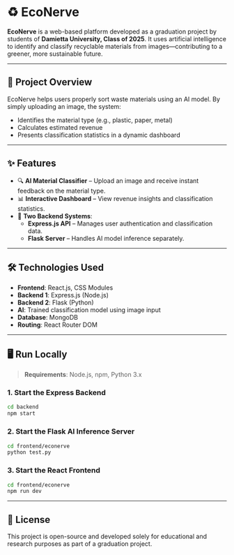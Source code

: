 # ♻️ EcoNerve

**EcoNerve** is a web-based platform developed as a graduation project by students of **Damietta University, Class of 2025**. It uses artificial intelligence to identify and classify recyclable materials from images—contributing to a greener, more sustainable future.

---

## 🌱 Project Overview

EcoNerve helps users properly sort waste materials using an AI model. By simply uploading an image, the system:

- Identifies the material type (e.g., plastic, paper, metal)
- Calculates estimated revenue
- Presents classification statistics in a dynamic dashboard

---

## ✨ Features

- 🔍 **AI Material Classifier** – Upload an image and receive instant feedback on the material type.
- 📊 **Interactive Dashboard** – View revenue insights and classification statistics.
- 🧠 **Two Backend Systems**:
  - **Express.js API** – Manages user authentication and classification data.
  - **Flask Server** – Handles AI model inference separately.

---

## 🛠️ Technologies Used

- **Frontend**: React.js, CSS Modules
- **Backend 1**: Express.js (Node.js)
- **Backend 2**: Flask (Python)
- **AI**: Trained classification model using image input
- **Database**: MongoDB 
- **Routing**: React Router DOM

---

## 🖥️ Run Locally

> **Requirements**: Node.js, npm, Python 3.x

### 1. Start the Express Backend

```bash
cd backend
npm start
```

### 2. Start the Flask AI Inference Server

```bash
cd frontend/econerve
python test.py
```

### 3. Start the React Frontend

```bash
cd frontend/econerve
npm run dev
```

---

## 📄 License

This project is open-source and developed solely for educational and research purposes as part of a graduation project.
